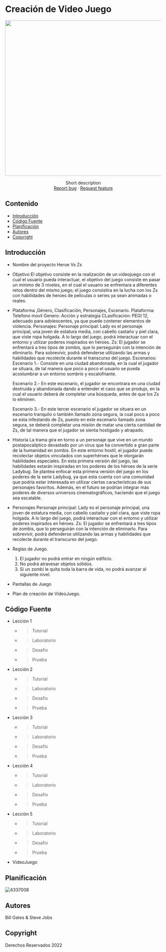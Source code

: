 # Creación de Video Juego
<p align="center">
    <img src="https://img.freepik.com/fotos-premium/persona-sosteniendo-controlador-juego-controlado-juego-fondo_1301236-57491.jpg" alt="Logo" width=1200 height=500>

  <p align="center">
    Short description
    <br>
    <a href="https://reponame/issues/new?template=bug.md">Report bug</a>
    ·
    <a href="https://reponame/issues/new?template=feature.md&labels=feature">Request feature</a>
  </p>
</p>


## Contenido

- [Introducción](#introducción)
- [Código Fuente](#código-fuente)
- [Planificación](#planificación)
- [Autores](#autores)
- [Copyright](#copyright)


## Introducción

- Nombre del proyecto
  Heroe Vs Zs
  
- Objetivo
  El objetivo consiste en la realización de un videojuego con el cual el usuario pueda interactuar, el objetivo del juego consiste en pasar un minimo de 3 niveles, en el cual el usuario se enfrentara a diferentes retos dentro del mismo juego; el juego consistira en 
  la lucha con los Zs con habilidades de heroes de peliculas o series ya sean animadas o reales.
  
- Plataforma ,Género, Clasificación, Personajes, Escenario.
  Plataforma: Telefono movil
  Genero: Acción y estrategia
  CLasificación: PEGI 12, adecuado para adolescentes, ya que puede contener elementos de violencia.
  Personajes:
  Personaje principal: Lady es el personaje principal, una joven de estatura media, con cabello castaño y piel clara, que viste ropa holgada. A lo largo del juego, podrá interactuar con el entorno y utilizar poderes inspirados en héroes.
  Zs: El jugador se enfrentará a tres tipos de zombis, que lo perseguirán con la intención de eliminarlo. Para sobrevivir, podrá defenderse utilizando las armas y habilidades que recolecte durante el transcurso del juego.
  Escenarios:
  Escenario 1.- Consiste en una ciudad abandonada, en la cual el jugador se situara, de tal manera que poco a poco el usuario se pueda acostumbrar a un entorno sombrío y escalofriante.

  Escenario 2.- En este escenario, el jugador se encontrara en una ciudad destruida y abandonada dando a entender el caos que se produjo, en la cual el usuario deberá de completar una búsqueda, antes de que los Zs lo eliminen.

  Escenario 3.- En este tercer escenario el jugador se situara en un escenario tranquilo o también llamado zona segura, la cual poco a poco se esta infestando de Zs, puesto en este escenario llamado zona segura, se deberá completar una misión de matar una cierta 
  cantidad de Zs, de tal manera que el jugador se sienta hostigado y atrapado.
  
- Historia
  La trama gira en torno a un personaje que vive en un mundo postapocalíptico devastado por un virus que ha convertido a gran parte de la humanidad en zombis. En este entorno hostil, el jugador puede recolectar objetos vinculados con superhéroes que le otorgarán 
  habilidades especiales. En esta primera versión del juego, las habilidades estarán inspiradas en los poderes de los héroes de la serie Ladybug.
  Se plantea enfocar esta primera versión del juego en los poderes de la serie Ladybug, ya que esta cuenta con una comunidad que podría estar interesada en utilizar ciertas características de sus personajes favoritos. Además, en el futuro se podrían integrar más 
  poderes de diversos universos cinematográficos, haciendo que el juego sea escalable.

- Personajes
   Personaje principal: Lady es el personaje principal, una joven de estatura media, con cabello castaño y piel clara, que viste ropa holgada. A lo largo del juego, podrá interactuar con el entorno y utilizar poderes inspirados en héroes.
   Zs: El jugador se enfrentará a tres tipos de zombis, que lo perseguirán con la intención de eliminarlo. Para sobrevivir, podrá defenderse utilizando las armas y habilidades que recolecte durante el transcurso del juego.

- Reglas de Juego.
  1.	El jugador no podrá entrar en ningún edificio.
  2.	No podrá atravesar objetos sólidos.
  3.	Si un zombi le quita toda la barra de vida, no podrá avanzar al siguiente nivel.

- Pantallas de Juego
  
- Plan de creación de VideoJuego.

## Código Fuente

* Lección 1
  * > Tutorial
  * > Laboratorio
  * > Desafío
  * > Prueba
* Lección 2
  * > Tutorial
  * > Laboratorio
  * > Desafío
  * > Prueba
* Lección 3
  * > Tutorial
  * > Laboratorio
  * > Desafío
  * > Prueba
* Lección 4
  * > Tutorial
  * > Laboratorio
  * > Desafío
  * > Prueba
* Lección 5
  * > Tutorial
  * > Laboratorio
  * > Desafío
  * > Prueba
* VideoJuego

## Planificación

![4337008](https://user-images.githubusercontent.com/8560750/195951617-083a7e4d-323d-47b5-8e5e-529ded31bc06.jpg)

## Autores
Bill Gates & Steve Jobs

## Copyright
Derechos Reservados 2022

